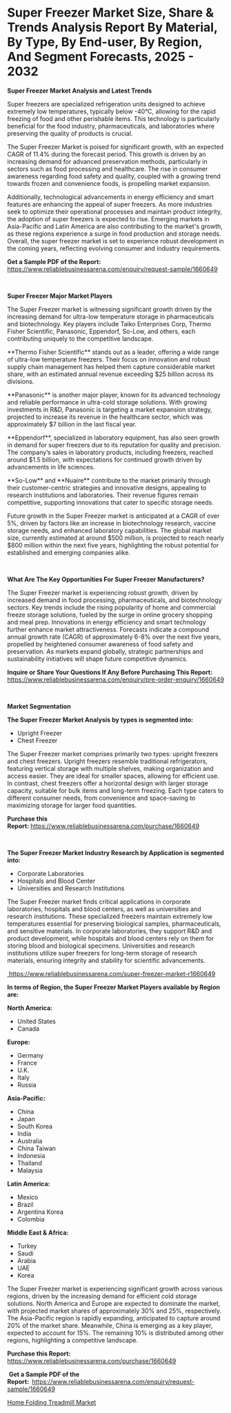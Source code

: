 <p><h1>Super Freezer Market Size, Share & Trends Analysis Report By Material, By Type, By End-user, By Region, And Segment Forecasts, 2025 - 2032</h1></p><p><strong>Super Freezer Market Analysis and Latest Trends</strong></p>
<p><p>Super freezers are specialized refrigeration units designed to achieve extremely low temperatures, typically below -40°C, allowing for the rapid freezing of food and other perishable items. This technology is particularly beneficial for the food industry, pharmaceuticals, and laboratories where preserving the quality of products is crucial.</p><p>The Super Freezer Market is poised for significant growth, with an expected CAGR of 11.4% during the forecast period. This growth is driven by an increasing demand for advanced preservation methods, particularly in sectors such as food processing and healthcare. The rise in consumer awareness regarding food safety and quality, coupled with a growing trend towards frozen and convenience foods, is propelling market expansion.</p><p>Additionally, technological advancements in energy efficiency and smart features are enhancing the appeal of super freezers. As more industries seek to optimize their operational processes and maintain product integrity, the adoption of super freezers is expected to rise. Emerging markets in Asia-Pacific and Latin America are also contributing to the market's growth, as these regions experience a surge in food production and storage needs. Overall, the super freezer market is set to experience robust development in the coming years, reflecting evolving consumer and industry requirements.</p></p>
<p><strong>Get a Sample PDF of the Report:&nbsp;</strong> <a href="https://www.reliablebusinessarena.com/enquiry/request-sample/1660649?utm_campaign=2288&utm_medium=2&utm_source=Github&utm_content=ia&utm_term=08022025&utm_id=super-freezer">https://www.reliablebusinessarena.com/enquiry/request-sample/1660649</a></p>
<p>&nbsp;</p>
<p><strong>Super Freezer Major Market Players</strong></p>
<p><p>The Super Freezer market is witnessing significant growth driven by the increasing demand for ultra-low temperature storage in pharmaceuticals and biotechnology. Key players include Taiko Enterprises Corp, Thermo Fisher Scientific, Panasonic, Eppendorf, So-Low, and others, each contributing uniquely to the competitive landscape.</p><p>**Thermo Fisher Scientific** stands out as a leader, offering a wide range of ultra-low temperature freezers. Their focus on innovation and robust supply chain management has helped them capture considerable market share, with an estimated annual revenue exceeding $25 billion across its divisions.</p><p>**Panasonic** is another major player, known for its advanced technology and reliable performance in ultra-cold storage solutions. With growing investments in R&D, Panasonic is targeting a market expansion strategy, projected to increase its revenue in the healthcare sector, which was approximately $7 billion in the last fiscal year.</p><p>**Eppendorf**, specialized in laboratory equipment, has also seen growth in demand for super freezers due to its reputation for quality and precision. The company’s sales in laboratory products, including freezers, reached around $1.5 billion, with expectations for continued growth driven by advancements in life sciences.</p><p>**So-Low** and **Nuaire** contribute to the market primarily through their customer-centric strategies and innovative designs, appealing to research institutions and laboratories. Their revenue figures remain competitive, supporting innovations that cater to specific storage needs.</p><p>Future growth in the Super Freezer market is anticipated at a CAGR of over 5%, driven by factors like an increase in biotechnology research, vaccine storage needs, and enhanced laboratory capabilities. The global market size, currently estimated at around $500 million, is projected to reach nearly $800 million within the next five years, highlighting the robust potential for established and emerging companies alike.</p></p>
<p>&nbsp;</p>
<p><strong>What Are The Key Opportunities For Super Freezer Manufacturers?</strong></p>
<p><p>The Super Freezer market is experiencing robust growth, driven by increased demand in food processing, pharmaceuticals, and biotechnology sectors. Key trends include the rising popularity of home and commercial freeze storage solutions, fueled by the surge in online grocery shopping and meal prep. Innovations in energy efficiency and smart technology further enhance market attractiveness. Forecasts indicate a compound annual growth rate (CAGR) of approximately 6-8% over the next five years, propelled by heightened consumer awareness of food safety and preservation. As markets expand globally, strategic partnerships and sustainability initiatives will shape future competitive dynamics.</p></p>
<p><strong>Inquire or Share Your Questions If Any Before Purchasing This Report:</strong> <a href="https://www.reliablebusinessarena.com/enquiry/pre-order-enquiry/1660649?utm_campaign=2288&utm_medium=2&utm_source=Github&utm_content=ia&utm_term=08022025&utm_id=super-freezer">https://www.reliablebusinessarena.com/enquiry/pre-order-enquiry/1660649</a></p>
<p>&nbsp;</p>
<p><strong>Market Segmentation</strong></p>
<p><strong>The Super Freezer Market Analysis by types is segmented into:</strong></p>
<p><ul><li>Upright Freezer</li><li>Chest Freezer</li></ul></p>
<p><p>The Super Freezer market comprises primarily two types: upright freezers and chest freezers. Upright freezers resemble traditional refrigerators, featuring vertical storage with multiple shelves, making organization and access easier. They are ideal for smaller spaces, allowing for efficient use. In contrast, chest freezers offer a horizontal design with larger storage capacity, suitable for bulk items and long-term freezing. Each type caters to different consumer needs, from convenience and space-saving to maximizing storage for larger food quantities.</p></p>
<p><strong>Purchase this Report:&nbsp;</strong><a href="https://www.reliablebusinessarena.com/purchase/1660649?utm_campaign=2288&utm_medium=2&utm_source=Github&utm_content=ia&utm_term=08022025&utm_id=super-freezer">https://www.reliablebusinessarena.com/purchase/1660649</a></p>
<p>&nbsp;</p>
<p><strong>The Super Freezer Market Industry Research by Application is segmented into:</strong></p>
<p><ul><li>Corporate Laboratories</li><li>Hospitals and Blood Center</li><li>Universities and Research Institutions</li></ul></p>
<p><p>The Super Freezer market finds critical applications in corporate laboratories, hospitals and blood centers, as well as universities and research institutions. These specialized freezers maintain extremely low temperatures essential for preserving biological samples, pharmaceuticals, and sensitive materials. In corporate laboratories, they support R&D and product development, while hospitals and blood centers rely on them for storing blood and biological specimens. Universities and research institutions utilize super freezers for long-term storage of research materials, ensuring integrity and stability for scientific advancements.</p></p>
<p><a href="https://www.reliablebusinessarena.com/super-freezer-market-r1660649?utm_campaign=2288&utm_medium=2&utm_source=Github&utm_content=ia&utm_term=08022025&utm_id=super-freezer">&nbsp;https://www.reliablebusinessarena.com/super-freezer-market-r1660649</a></p>
<p><strong>In terms of Region, the Super Freezer Market Players available by Region are:</strong></p>
<p>
    <p> <strong> North America: </strong>
        <ul>
            <li>United States</li>
            <li>Canada</li>
        </ul>
        </p> 
    <p> <strong> Europe: </strong>
        <ul>
            <li>Germany</li>
            <li>France</li>
            <li>U.K.</li>
            <li>Italy</li>
            <li>Russia</li>
        </ul>
        </p> 
    <p> <strong> Asia-Pacific: </strong>
        <ul>
            <li>China</li>
            <li>Japan</li>
            <li>South Korea</li>
            <li>India</li>
            <li>Australia</li>
            <li>China Taiwan</li>
            <li>Indonesia</li>
            <li>Thailand</li>
            <li>Malaysia</li>
        </ul>
        </p> 
    <p> <strong> Latin America: </strong>
        <ul>
            <li>Mexico</li>
            <li>Brazil</li>
            <li>Argentina Korea</li>
            <li>Colombia</li>
        </ul>
        </p> 
    <p> <strong> Middle East & Africa: </strong>
        <ul>
            <li>Turkey</li>
            <li>Saudi</li>
            <li>Arabia</li>
            <li>UAE</li>
            <li>Korea</li>
        </ul>
    </p>
    </p>
<p><p>The Super Freezer market is experiencing significant growth across various regions, driven by the increasing demand for efficient cold storage solutions. North America and Europe are expected to dominate the market, with projected market shares of approximately 30% and 25%, respectively. The Asia-Pacific region is rapidly expanding, anticipated to capture around 20% of the market share. Meanwhile, China is emerging as a key player, expected to account for 15%. The remaining 10% is distributed among other regions, highlighting a competitive landscape.</p></p>
<p><strong>Purchase this Report: </strong><a href="https://www.reliablebusinessarena.com/purchase/1660649?utm_campaign=2288&utm_medium=2&utm_source=Github&utm_content=ia&utm_term=08022025&utm_id=super-freezer">https://www.reliablebusinessarena.com/purchase/1660649</a></p>
<p>&nbsp;<strong>Get a Sample PDF of the Report:&nbsp;&nbsp;</strong><a href="https://www.reliablebusinessarena.com/enquiry/request-sample/1660649?utm_campaign=2288&utm_medium=2&utm_source=Github&utm_content=ia&utm_term=08022025&utm_id=super-freezer">https://www.reliablebusinessarena.com/enquiry/request-sample/1660649</a></p>
<p><strong></strong></p>
<p><p><a href="https://github.com/suleimannichelle7/Market-Research-Report-List-1/blob/main/home-folding-treadmill-market.md?utm_campaign=2288&utm_medium=2&utm_source=Github&utm_content=ia&utm_term=08022025&utm_id=super-freezer">Home Folding Treadmill Market</a></p></p>